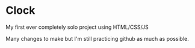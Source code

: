 # Clock
My first ever completely solo project using HTML/CSS/JS

Many changes to make but I'm still practicing github as much as possible.
